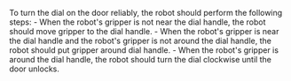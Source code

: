 To turn the dial on the door reliably, the robot should perform the following steps:
    - When the robot's gripper is not near the dial handle, the robot should move gripper to the dial handle.
    - When the robot's gripper is near the dial handle and the robot's gripper is not around the dial handle, the robot should put gripper around dial handle.
    - When the robot's gripper is around the dial handle, the robot should turn the dial clockwise until the door unlocks.